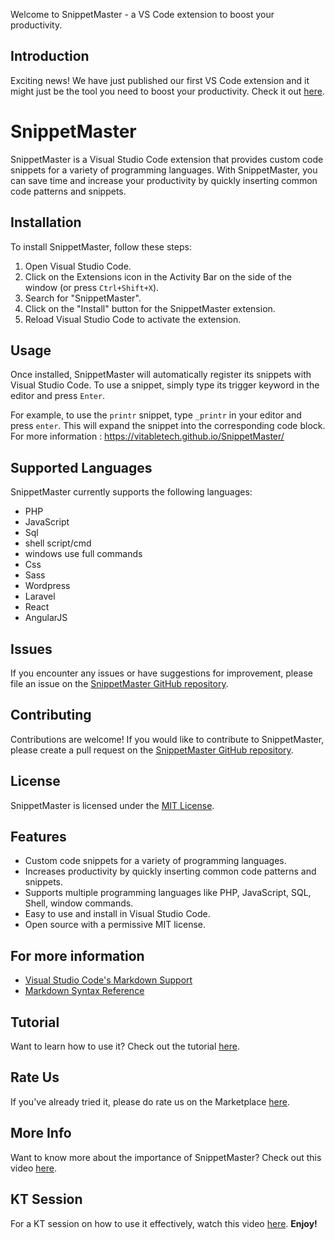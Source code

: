 Welcome to SnippetMaster - a VS Code extension to boost your productivity.

## Introduction

Exciting news! We have just published our first VS Code extension and it might just be the tool you need to boost your productivity. Check it out [here](https://marketplace.visualstudio.com/items?itemName=vitabletech.snippetmaster).
# SnippetMaster

SnippetMaster is a Visual Studio Code extension that provides custom code snippets for a variety of programming languages. With SnippetMaster, you can save time and increase your productivity by quickly inserting common code patterns and snippets.

## Installation

To install SnippetMaster, follow these steps:

1. Open Visual Studio Code.
2. Click on the Extensions icon in the Activity Bar on the side of the window (or press `Ctrl+Shift+X`).
3. Search for "SnippetMaster".
4. Click on the "Install" button for the SnippetMaster extension.
5. Reload Visual Studio Code to activate the extension.

## Usage

Once installed, SnippetMaster will automatically register its snippets with Visual Studio Code. To use a snippet, simply type its trigger keyword in the editor and press `Enter`.

For example, to use the `printr` snippet, type `_printr` in your editor and press `enter`. This will expand the snippet into the corresponding code block.
For more information : https://vitabletech.github.io/SnippetMaster/

## Supported Languages

SnippetMaster currently supports the following languages:

* PHP
* JavaScript
* Sql
* shell script/cmd
* windows use full commands
* Css
* Sass
* Wordpress
* Laravel
* React
* AngularJS

## Issues

If you encounter any issues or have suggestions for improvement, please file an issue on the [SnippetMaster GitHub repository](https://github.com/vitabletech/SnippetMaster/issues).

## Contributing

Contributions are welcome! If you would like to contribute to SnippetMaster, please create a pull request on the [SnippetMaster GitHub repository](https://github.com/vitabletech/SnippetMaster/pulls).

## License

SnippetMaster is licensed under the [MIT License](https://github.com/vitabletech/SnippetMaster/blob/main/LICENSE).

## Features
* Custom code snippets for a variety of programming languages.
* Increases productivity by quickly inserting common code patterns and snippets.
* Supports multiple programming languages like PHP, JavaScript, SQL, Shell, window commands.
* Easy to use and install in Visual Studio Code.
* Open source with a permissive MIT license.
## For more information

* [Visual Studio Code's Markdown Support](http://code.visualstudio.com/docs/languages/markdown)
* [Markdown Syntax Reference](https://help.github.com/articles/markdown-basics/)

## Tutorial

Want to learn how to use it? Check out the tutorial [here](https://vitabletech.github.io/SnippetMaster/).

## Rate Us

If you've already tried it, please do rate us on the Marketplace [here](https://marketplace.visualstudio.com/items?itemName=vitabletech.snippetmaster&ssr=false#review-details).

## More Info

Want to know more about the importance of SnippetMaster? Check out this video [here](https://youtu.be/gEW9eqBYod8).

## KT Session

For a KT session on how to use it effectively, watch this video [here](https://youtu.be/SjAkQXMdZqo).
**Enjoy!**

